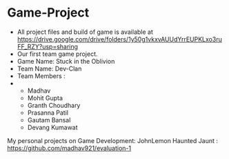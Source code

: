 # Game-Project
- All project files and build of game is available at https://drive.google.com/drive/folders/1y50g1vkxvAUUdYrrEUPKLxo3ruFF_RZY?usp=sharing
- Our first team game project.
- Game Name: Stuck in the Oblivion
- Team Name: Dev-Clan
- Team Members :
-  * Madhav
   * Mohit Gupta
   * Granth Choudhary
   * Prasanna Patil
   * Gautam Bansal
   * Devang Kumawat

My personal projects on Game Development:
JohnLemon Haunted Jaunt : https://github.com/madhav921/evaluation-1
